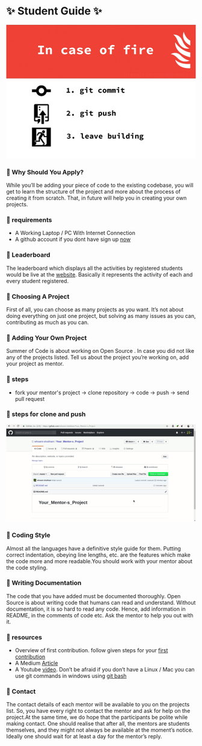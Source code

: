 #  ✨ Student Guide  ✨
![git](./git_meme.jpeg)
### 🚀 Why Should You Apply?  
While you’ll be adding your piece of code to the existing codebase,
you will get to learn the structure of the project and more about the
process of creating it from scratch.
That, in future will help you in creating your own projects.

### 🚀 requirements 
 - A Working Laptop / PC With Internet Connection
 - A github account if you dont have sign up [now](https://github.com/join)

###  🚀 Leaderboard
The leaderboard which displays all the activities by registered students
would be live at the [website](https://github.com/summerofcodeatuit/2019/#/leaderboard). Basically it represents the activity
of each and every student registered.

###  🚀 Choosing A Project
First of all, you can choose as many projects as you want. It’s not about
doing everything on just one project, but solving as many issues as you
can, contributing as much as you can.

### 🚀 Adding Your Own Project 
Summer of Code is about working on Open Source . In case you did not
like any of the projects listed. Tell us about
the project you’re working on, add your project as mentor.

### 🚀 steps 
  * fork your mentor's project -> clone repository -> code -> push  -> send pull request
###  🚀 steps for clone and push
  ![git](./git.gif)
  


###  🚀 Coding Style
Almost all the languages have a definitive style guide for them. Putting
correct indentation, obeying line lengths, etc. are the features which make
the code more and more readable.You should work with your mentor about the code styling.

### 🚀 Writing Documentation 
The code that you have added must be documented thoroughly. Open
Source is about writing code that humans can read and understand.
Without documentation, it is so hard to read any code. Hence, add
information in README, in the comments of code etc. Ask the mentor to
help you out with it.

### 🚀 resources 
 - Overview of first contribution. follow given steps for your [first contribution](https://github.com/firstcontributions/first-contributions)
 - A Medium [Article](https://codeburst.io/a-step-by-step-guide-to-making-your-first-github-contribution-5302260a2940)
 - A Youtube [video](https://youtu.be/MJUJ4wbFm_A). Don’t be afraid if you don’t have a Linux / Mac you can use git commands in windows
   using [git bash](https://git-scm.com/download/win)

###  🚀 Contact
The contact details of each mentor will be available to you on the projects
list. So, you have every right to contact the mentor and ask for
help on the project.At the same time, we do hope that the participants be polite while making
contact. One should realise that after all, the mentors are students
themselves, and they might not always be available at the moment’s notice.
Ideally one should wait for at least a day for the mentor’s reply.

